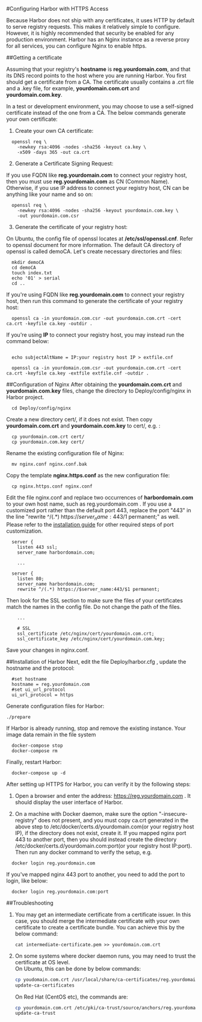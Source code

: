 #Configuring Harbor with HTTPS Access 

Because Harbor does not ship with any certificates, it uses HTTP by default to serve registry requests. This makes it relatively simple to configure. However, it is highly recommended that security be enabled for any production environment. Harbor has an Nginx instance as a reverse proxy for all services, you can configure Nginx to enable https.

##Getting a certificate

Assuming that your registry's **hostname** is **reg.yourdomain.com**, and that its DNS record points to the host where you are running Harbor. You first should get a certificate from a CA. The certificate usually contains a .crt file and a .key file, for example, **yourdomain.com.crt** and **yourdomain.com.key**.

In a test or development environment, you may choose to use a self-signed certificate instead of the one from a CA. The below commands generate your own certificate:

1) Create your own CA certificate:
```
  openssl req \
    -newkey rsa:4096 -nodes -sha256 -keyout ca.key \
    -x509 -days 365 -out ca.crt
```
2) Generate a Certificate Signing Request:

If you use FQDN like **reg.yourdomain.com** to connect your registry host, then you must use **reg.yourdomain.com** as CN (Common Name). 
Otherwise, if you use IP address to connect your registry host, CN can be anything like your name and so on:
```
  openssl req \
    -newkey rsa:4096 -nodes -sha256 -keyout yourdomain.com.key \
    -out yourdomain.com.csr
```
3) Generate the certificate of your registry host:

On Ubuntu, the config file of openssl locates at **/etc/ssl/openssl.cnf**. Refer to openssl document for more information. The default CA directory of openssl is called demoCA. Let's create necessary directories and files:
```
  mkdir demoCA
  cd demoCA
  touch index.txt
  echo '01' > serial
  cd ..
 ```
If you're using FQDN like **reg.yourdomain.com** to connect your registry host, then run this command to generate the certificate of your registry host:
```
  openssl ca -in yourdomain.com.csr -out yourdomain.com.crt -cert ca.crt -keyfile ca.key -outdir .
```
If you're using **IP** to connect your registry host, you may instead run the command below:
```
  
  echo subjectAltName = IP:your registry host IP > extfile.cnf

  openssl ca -in yourdomain.com.csr -out yourdomain.com.crt -cert ca.crt -keyfile ca.key -extfile extfile.cnf -outdir .
```
##Configuration of Nginx
After obtaining the **yourdomain.com.crt** and **yourdomain.com.key** files, change the directory to Deploy/config/nginx in Harbor project.
```
  cd Deploy/config/nginx
```
Create a new directory cert/, if it does not exist. Then copy **yourdomain.com.crt** and **yourdomain.com.key** to cert/, e.g. :
```
  cp yourdomain.com.crt cert/
  cp yourdomain.com.key cert/ 
```

Rename the existing configuration file of Nginx:
```
  mv nginx.conf nginx.conf.bak
```
Copy the template **nginx.https.conf** as the new configuration file:
```
  cp nginx.https.conf nginx.conf
```
Edit the file nginx.conf and replace two occurrences of **harbordomain.com** to your own host name, such as reg.yourdomain.com . If you use a customized port rather than the default port 443, replace the port "443" in the line "rewrite ^/(.*) https://$server_name:443/$1 permanent;" as well. Please refer to the [installation guide](https://github.com/vmware/harbor/blob/master/docs/installation_guide.md) for other required steps of port customization.  
```
  server {
    listen 443 ssl;
    server_name harbordomain.com;

    ...
    
  server {
    listen 80;
    server_name harbordomain.com;
    rewrite ^/(.*) https://$server_name:443/$1 permanent;
```
Then look for the SSL section to make sure the files of your certificates match the names in the config file. Do not change the path of the files.
```
    ...
    
    # SSL
    ssl_certificate /etc/nginx/cert/yourdomain.com.crt;
    ssl_certificate_key /etc/nginx/cert/yourdomain.com.key;
```
Save your changes in nginx.conf.

##Installation of Harbor
Next, edit the file Deploy/harbor.cfg , update the hostname and the protocol:
```
  #set hostname
  hostname = reg.yourdomain.com
  #set ui_url_protocol
  ui_url_protocol = https
```

Generate configuration files for Harbor:
```
./prepare
```
If Harbor is already running, stop and remove the existing instance. Your image data remain in the file system
```
  docker-compose stop
  docker-compose rm
```
Finally, restart Harbor:
```
  docker-compose up -d
```
After setting up HTTPS for Harbor, you can verify it by the following steps:

1. Open a browser and enter the address: https://reg.yourdomain.com . It should display the user interface of Harbor.

2. On a machine with Docker daemon, make sure the option "-insecure-registry" does not present, and you must copy ca.crt generated in the above step to /etc/docker/certs.d/yourdomain.com(or your registry host IP), if the directory does not exist, create it.
If you mapped nginx port 443 to another port, then you should instead create the directory /etc/docker/certs.d/yourdomain.com:port(or your registry host IP:port). Then run any docker command to verify the setup, e.g. 

```
  docker login reg.yourdomain.com
```
If you've mapped nginx 443 port to another, you need to add the port to login, like below:

```
  docker login reg.yourdomain.com:port
```

##Troubleshooting
1. You may get an intermediate certificate from a certificate issuer. In this case, you should merge the intermediate certificate with your own certificate to create a certificate bundle. You can achieve this by the below command:  
    ```
    cat intermediate-certificate.pem >> yourdomain.com.crt 
    ```
2. On some systems where docker daemon runs, you may need to trust the certificate at OS level.  
   On Ubuntu, this can be done by below commands:  
    ```sh
    cp youdomain.com.crt /usr/local/share/ca-certificates/reg.yourdomain.com.crt
    update-ca-certificates
    ```  
    
   On Red Hat (CentOS etc), the commands are:  
    ```sh
    cp yourdomain.com.crt /etc/pki/ca-trust/source/anchors/reg.yourdomain.com.crt
    update-ca-trust
    ```
    
